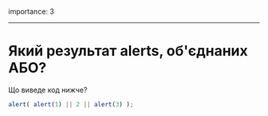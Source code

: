 importance: 3

---

# Який результат alerts, об'єднаних АБО?

Що виведе код нижче?

```js
alert( alert(1) || 2 || alert(3) );
```

